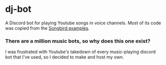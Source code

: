 # dj-bot
A Discord bot for playing Youtube songs in voice channels. Most of its code was copied from the [Songbird examples](https://github.com/serenity-rs/songbird/tree/current/examples/serenity/voice).

### There are a million music bots, so why does this one exist?

I was frustrated with Youtube's takedown of every music-playing discord bot that I've used, so I decided to make and host my own.
